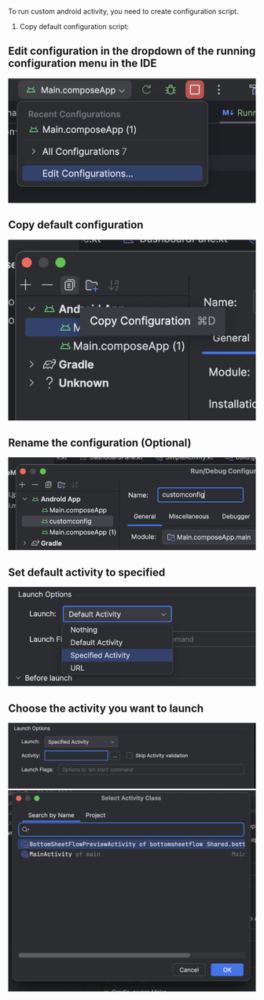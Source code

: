 To run custom android activity, you need to create configuration script.
1. Copy default configuration script:
## Edit configuration in the dropdown of the running configuration menu in the IDE
![Screenshot 2024-06-28 at 07.45.21.png](Screenshot%202024-06-28%20at%2007.45.21.png)
## Copy default configuration
![Screenshot 2024-06-28 at 07.45.57.png](Screenshot%202024-06-28%20at%2007.45.57.png)
## Rename the configuration (Optional)
![Screenshot 2024-06-28 at 07.47.41.png](Screenshot%202024-06-28%20at%2007.47.41.png)
## Set default activity to specified
![Screenshot 2024-06-28 at 07.49.07.png](Screenshot%202024-06-28%20at%2007.49.07.png)
## Choose the activity you want to launch
![Screenshot 2024-06-28 at 07.49.35.png](Screenshot%202024-06-28%20at%2007.49.35.png)
![Screenshot 2024-06-28 at 07.49.42.png](Screenshot%202024-06-28%20at%2007.49.42.png)